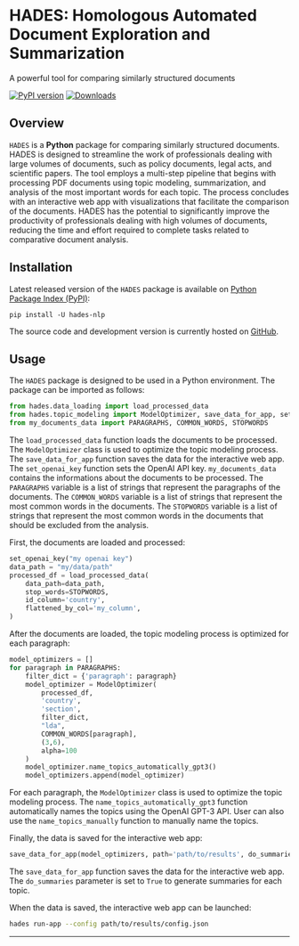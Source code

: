 # HADES: Homologous Automated Document Exploration and Summarization
A powerful tool for comparing similarly structured documents

[![PyPI version](https://badge.fury.io/py/hades-nlp.svg)](https://pypi.org/project/hades-nlp/)
[![Downloads](https://static.pepy.tech/badge/hades-nlp)](https://pepy.tech/project/hades-nlp)

## Overview
`HADES` is a **Python** package for comparing similarly structured documents. HADES is designed to streamline the work of professionals dealing with large volumes of documents, such as policy documents, legal acts, and scientific papers. The tool employs a multi-step pipeline that begins with processing PDF documents using topic modeling, summarization, and analysis of the most important words for each topic. The process concludes with an interactive web app with visualizations that facilitate the comparison of the documents. HADES has the potential to significantly improve the productivity of professionals dealing with high volumes of documents, reducing the time and effort required to complete tasks related to comparative document analysis.

## Installation
Latest released version of the `HADES` package is available on [Python Package Index (PyPI)](https://pypi.org/project/hades-nlp/):

```
pip install -U hades-nlp
```
The source code and development version is currently hosted on [GitHub](https://github.com/MI2DataLab/HADES).
## Usage
The `HADES` package is designed to be used in a Python environment. The package can be imported as follows:

```python
from hades.data_loading import load_processed_data
from hades.topic_modeling import ModelOptimizer, save_data_for_app, set_openai_key
from my_documents_data import PARAGRAPHS, COMMON_WORDS, STOPWORDS
```
The `load_processed_data` function loads the documents to be processed. The `ModelOptimizer` class is used to optimize the topic modeling process. The `save_data_for_app` function saves the data for the interactive web app. The `set_openai_key` function sets the OpenAI API key.
`my_documents_data` contains the informations about the documents to be processed. The `PARAGRAPHS` variable is a list of strings that represent the paragraphs of the documents. The `COMMON_WORDS` variable is a list of strings that represent the most common words in the documents. The `STOPWORDS` variable is a list of strings that represent the most common words in the documents that should be excluded from the analysis.

First, the documents are loaded and processed:
```python
set_openai_key("my openai key")
data_path = "my/data/path"
processed_df = load_processed_data(
    data_path=data_path,
    stop_words=STOPWORDS,
    id_column='country',
    flattened_by_col='my_column',
)
```
After the documents are loaded, the topic modeling process is optimized for each paragraph:
```python
model_optimizers = []
for paragraph in PARAGRAPHS:
    filter_dict = {'paragraph': paragraph}
    model_optimizer = ModelOptimizer(
        processed_df,
        'country',
        'section',
        filter_dict,
        "lda",
        COMMON_WORDS[paragraph],
        (3,6),
        alpha=100
    )
    model_optimizer.name_topics_automatically_gpt3()
    model_optimizers.append(model_optimizer)

```
For each paragraph, the `ModelOptimizer` class is used to optimize the topic modeling process. The `name_topics_automatically_gpt3` function automatically names the topics using the OpenAI GPT-3 API. User can also use the `name_topics_manually` function to manually name the topics.

Finally, the data is saved for the interactive web app:
```python
save_data_for_app(model_optimizers, path='path/to/results', do_summaries=True)
```
The `save_data_for_app` function saves the data for the interactive web app. The `do_summaries` parameter is set to `True` to generate summaries for each topic.

When the data is saved, the interactive web app can be launched:
```sh
hades run-app --config path/to/results/config.json
```

***

